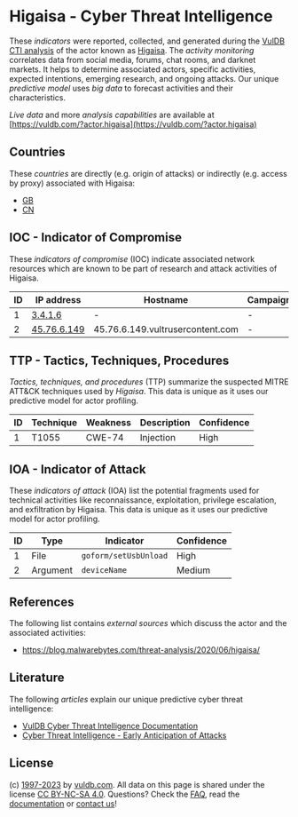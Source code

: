 # Higaisa - Cyber Threat Intelligence

These _indicators_ were reported, collected, and generated during the [VulDB CTI analysis](https://vuldb.com/?kb.cti) of the actor known as [Higaisa](https://vuldb.com/?actor.higaisa). The _activity monitoring_ correlates data from social media, forums, chat rooms, and darknet markets. It helps to determine associated actors, specific activities, expected intentions, emerging research, and ongoing attacks. Our unique _predictive model_ uses _big data_ to forecast activities and their characteristics.

_Live data_ and more _analysis capabilities_ are available at [https://vuldb.com/?actor.higaisa](https://vuldb.com/?actor.higaisa)

## Countries

These _countries_ are directly (e.g. origin of attacks) or indirectly (e.g. access by proxy) associated with Higaisa:

* [GB](https://vuldb.com/?country.gb)
* [CN](https://vuldb.com/?country.cn)

## IOC - Indicator of Compromise

These _indicators of compromise_ (IOC) indicate associated network resources which are known to be part of research and attack activities of Higaisa.

ID | IP address | Hostname | Campaign | Confidence
-- | ---------- | -------- | -------- | ----------
1 | [3.4.1.6](https://vuldb.com/?ip.3.4.1.6) | - | - | High
2 | [45.76.6.149](https://vuldb.com/?ip.45.76.6.149) | 45.76.6.149.vultrusercontent.com | - | High

## TTP - Tactics, Techniques, Procedures

_Tactics, techniques, and procedures_ (TTP) summarize the suspected MITRE ATT&CK techniques used by _Higaisa_. This data is unique as it uses our predictive model for actor profiling.

ID | Technique | Weakness | Description | Confidence
-- | --------- | -------- | ----------- | ----------
1 | T1055 | CWE-74 | Injection | High

## IOA - Indicator of Attack

These _indicators of attack_ (IOA) list the potential fragments used for technical activities like reconnaissance, exploitation, privilege escalation, and exfiltration by Higaisa. This data is unique as it uses our predictive model for actor profiling.

ID | Type | Indicator | Confidence
-- | ---- | --------- | ----------
1 | File | `goform/setUsbUnload` | High
2 | Argument | `deviceName` | Medium

## References

The following list contains _external sources_ which discuss the actor and the associated activities:

* https://blog.malwarebytes.com/threat-analysis/2020/06/higaisa/

## Literature

The following _articles_ explain our unique predictive cyber threat intelligence:

* [VulDB Cyber Threat Intelligence Documentation](https://vuldb.com/?kb.cti)
* [Cyber Threat Intelligence - Early Anticipation of Attacks](https://www.scip.ch/en/?labs.20201022)

## License

(c) [1997-2023](https://vuldb.com/?kb.changelog) by [vuldb.com](https://vuldb.com/?kb.about). All data on this page is shared under the license [CC BY-NC-SA 4.0](https://creativecommons.org/licenses/by-nc-sa/4.0/). Questions? Check the [FAQ](https://vuldb.com/?kb.faq), read the [documentation](https://vuldb.com/?kb) or [contact us](https://vuldb.com/?contact)!
